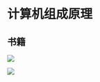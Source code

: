 # 计算机组成原理

## 书籍

![](https://csnotes.oss-cn-beijing.aliyuncs.com/photos/image-20230801225434709.png)

![](https://csnotes.oss-cn-beijing.aliyuncs.com/photos/image-20230801225600684.png)